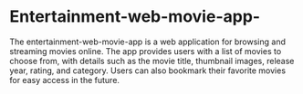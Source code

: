 # Entertainment-web-movie-app-
The entertainment-web-movie-app is a web application for browsing and streaming movies online. The app provides users with a list of movies to choose from, with details such as the movie title, thumbnail images, release year, rating, and category. Users can also bookmark their favorite movies for easy access in the future.
